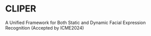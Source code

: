 # CLIPER
A Unified Framework for Both Static and Dynamic Facial Expression Recognition (Accepted by ICME2024)
